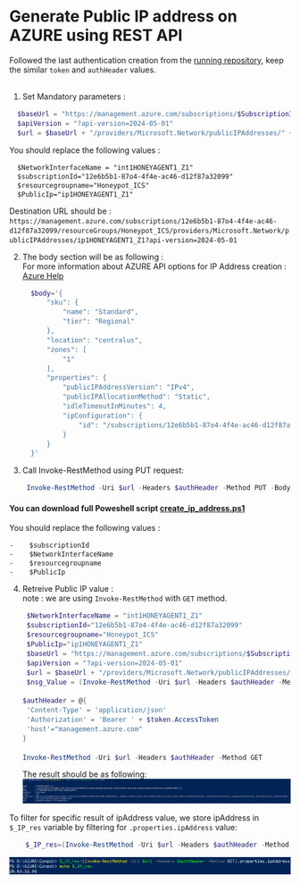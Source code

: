 # Generate Public IP address on AZURE using REST API   

Followed the last authentication creation from the [running repository](azure_account_auth_rest_api.md), keep the similar `token` and `authHeader` values.<br><br>
1.  Set Mandatory parameters : 

  ```powershell
    $baseUrl = "https://management.azure.com/subscriptions/$SubscriptionId" + "/resourceGroups/$resourceGroupName"
    $apiVersion = "?api-version=2024-05-01"
    $url = $baseUrl + "/providers/Microsoft.Network/publicIPAddresses/" + $PublicIp + $apiVersion
   ```
You should replace the following values : <br>
```
  $NetworkInterfaceName = "int1HONEYAGENT1_Z1"
  $subscriptionId="12e6b5b1-87o4-4f4e-ac46-d12f87a32099"
  $resourcegroupname="Honeypot_ICS"
  $PublicIp="ip1HONEYAGENT1_Z1"
```

Destination URL should be  : <br>
`https://management.azure.com/subscriptions/12e6b5b1-87o4-4f4e-ac46-d12f87a32099/resourceGroups/Honeypot_ICS/providers/Microsoft.Network/publicIPAddresses/ip1HONEYAGENT1_Z1?api-version=2024-05-01`<br>


2.  The body section will be as following :<br>
      For more information about AZURE API options for IP Address creation : [Azure Help](https://learn.microsoft.com/en-us/rest/api/virtualnetwork/public-ip-addresses/create-or-update?view=rest-virtualnetwork-2024-05-01&tabs=HTTP)
      ```powershell
        $body='{
            "sku": {
                "name": "Standard",
                "tier": "Regional"
            },
            "location": "centralus",
            "zones": [
                "1"
            ],
            "properties": {
                "publicIPAddressVersion": "IPv4",
                "publicIPAllocationMethod": "Static",
                "idleTimeoutInMinutes": 4,
                "ipConfiguration": {
                    "id": "/subscriptions/12e6b5b1-87o4-4f4e-ac46-d12f87a32099/resourceGroups/Honeypot_ICS/providers/Microsoft.Network/networkInterfaces/int1HONEYAGENT1_Z1/ipConfigurations/ipconfig1"
                }
            }
        }'
     ```

3.   Call Invoke-RestMethod using PUT request:
     ```powershell
      Invoke-RestMethod -Uri $url -Headers $authHeader -Method PUT -Body $body
     ```

#### You can download full Poweshell script [create_ip_address.ps1](create_ip_address.ps1) 
You should replace the following values : <br>
```
-    $subscriptionId
-    $NetworkInterfaceName
-    $resourcegroupname
-    $PublicIp
```

4.  Retreive Public IP value :<br>
    note : we are using `Invoke-RestMethod` with `GET` method. 
     ```powershell
      $NetworkInterfaceName = "int1HONEYAGENT1_Z1"
      $subscriptionId="12e6b5b1-87o4-4f4e-ac46-d12f87a32099"
      $resourcegroupname="Honeypot_ICS"
      $PublicIp="ip1HONEYAGENT1_Z1"
      $baseUrl = "https://management.azure.com/subscriptions/$SubscriptionId" + "/resourceGroups/$resourceGroupName"
      $apiVersion = "?api-version=2024-05-01"
      $url = $baseUrl + "/providers/Microsoft.Network/publicIPAddresses/" + $PublicIp + $apiVersion
      $nsg_Value = (Invoke-RestMethod -Uri $url -Headers $authHeader -Method GET).value.name

     $authHeader = @{
      'Content-Type' = 'application/json' 
      'Authorization' = 'Bearer ' + $token.AccessToken 
      'host'="management.azure.com"
    }
    
    Invoke-RestMethod -Uri $url -Headers $authHeader -Method GET
     ```
     
     The result should be as following:
    ![Connect-AzAccount-pop-up](images/ip_address_details.PNG)

   
   To filter for specific result of ipAddress value, we store ipAddress in `$_IP_res` variable by filtering for `.properties.ipAddress` value: 
  ```powershell
      $_IP_res=(Invoke-RestMethod -Uri $url -Headers $authHeader -Method GET).properties.ipAddress
  ```
![Connect-AzAccount-pop-up](images/ip_address_uniq.PNG)


